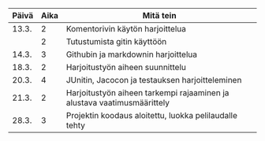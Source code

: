 |Päivä | Aika | Mitä tein
|------|------|----------
|13.3. | 2 | Komentorivin käytön harjoittelua
| | 2 | Tutustumista gitin käyttöön
|14.3. | 3 | Githubin ja markdownin harjoittelua
|18.3. | 2 | Harjoitustyön aiheen suunnittelu 
|20.3. | 4 | JUnitin, Jacocon ja testauksen harjoitteleminen
|21.3. | 2 | Harjoitustyön aiheen tarkempi rajaaminen ja alustava vaatimusmäärittely
|28.3. | 3 | Projektin koodaus aloitettu, luokka pelilaudalle tehty
